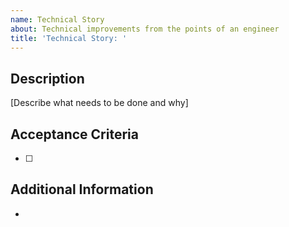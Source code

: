 ```yaml
---
name: Technical Story
about: Technical improvements from the points of an engineer
title: 'Technical Story: '
---
```

## Description
[Describe what needs to be done and why]

## Acceptance Criteria
- [ ]

## Additional Information
-